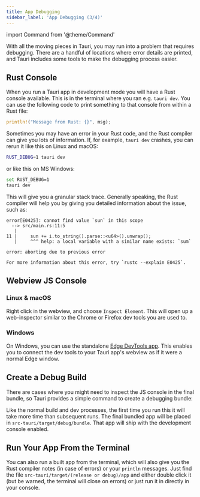 ```yaml
---
title: App Debugging
sidebar_label: 'App Debugging (3/4)'
---
```


import Command from '@theme/Command'

With all the moving pieces in Tauri, you may run into a problem that requires debugging. There are a handful of locations where error details are printed, and Tauri includes some tools to make the debugging process easier.

## Rust Console

When you run a Tauri app in development mode you will have a Rust console available. This is in the terminal where you ran e.g. `tauri dev`. You can use the following code to print something to that console from within a Rust file:

```rust
println!("Message from Rust: {}", msg);
```

Sometimes you may have an error in your Rust code, and the Rust compiler can give you lots of information. If, for example, `tauri dev` crashes, you can rerun it like this on Linux and macOS:

```sh
RUST_DEBUG=1 tauri dev
```

or like this on MS Windows:

```sh
set RUST_DEBUG=1
tauri dev
```

This will give you a granular stack trace. Generally speaking, the Rust compiler will help you by
giving you detailed information about the issue, such as:

```
error[E0425]: cannot find value `sun` in this scope
  --> src/main.rs:11:5
   |
11 |     sun += i.to_string().parse::<u64>().unwrap();
   |     ^^^ help: a local variable with a similar name exists: `sum`

error: aborting due to previous error

For more information about this error, try `rustc --explain E0425`.
```

## Webview JS Console

### Linux & macOS

Right click in the webview, and choose `Inspect Element`. This will open up a web-inspector similar to the Chrome or Firefox dev tools you are used to.

### Windows

On Windows, you can use the standalone [Edge DevTools app](https://docs.microsoft.com/en-us/microsoft-edge/devtools-guide). This enables you to connect the dev tools to your Tauri app's webview as if it were a normal Edge window.

## Create a Debug Build

There are cases where you might need to inspect the JS console in the final bundle, so Tauri provides a simple command to create a debugging bundle:


<Command name="build --debug" />

Like the normal build and dev processes, the first time you run this it will take more time than subsequent runs. The final bundled app will be placed in `src-tauri/target/debug/bundle`. That app will ship with the development console enabled.

## Run Your App From the Terminal

You can also run a built app from the terminal, which will also give you the Rust compiler notes (in case of errors) or your `println` messages. Just find the file `src-tauri/target/(release or debug)/app` and either double click it (but be warned, the terminal will close on errors) or just run it in directly in your console.
